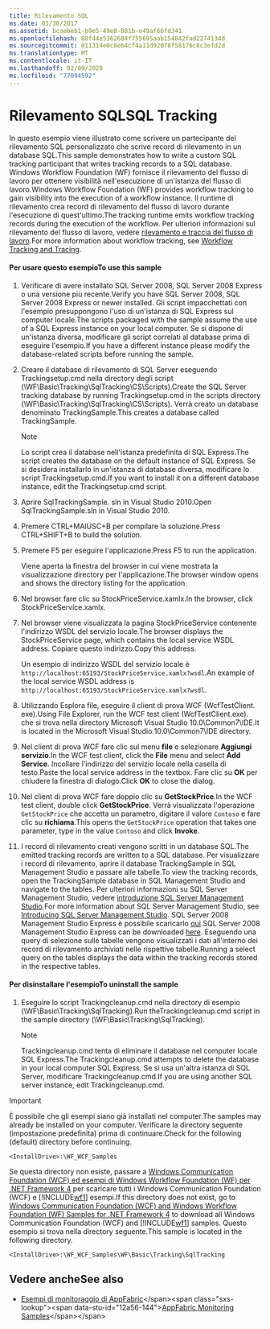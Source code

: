 ```yaml
---
title: Rilevamento SQL
ms.date: 03/30/2017
ms.assetid: bcaebeb1-b9e5-49e8-881b-e49af66fd341
ms.openlocfilehash: 88f44e5362684f755695aab154842fad2274134d
ms.sourcegitcommit: 011314e0c8eb4cf4a11d92078f58176c8c3efd2d
ms.translationtype: MT
ms.contentlocale: it-IT
ms.lasthandoff: 02/09/2020
ms.locfileid: "77094592"
---
```

# <a name="sql-tracking"></a><span data-ttu-id="12a56-102">Rilevamento SQL</span><span class="sxs-lookup"><span data-stu-id="12a56-102">SQL Tracking</span></span>
<span data-ttu-id="12a56-103">In questo esempio viene illustrato come scrivere un partecipante del rilevamento SQL personalizzato che scrive record di rilevamento in un database SQL.</span><span class="sxs-lookup"><span data-stu-id="12a56-103">This sample demonstrates how to write a custom SQL tracking participant that writes tracking records to a SQL database.</span></span> <span data-ttu-id="12a56-104">Windows Workflow Foundation (WF) fornisce il rilevamento del flusso di lavoro per ottenere visibilità nell'esecuzione di un'istanza del flusso di lavoro.</span><span class="sxs-lookup"><span data-stu-id="12a56-104">Windows Workflow Foundation (WF) provides workflow tracking to gain visibility into the execution of a workflow instance.</span></span> <span data-ttu-id="12a56-105">Il runtime di rilevamento crea record di rilevamento del flusso di lavoro durante l'esecuzione di quest'ultimo.</span><span class="sxs-lookup"><span data-stu-id="12a56-105">The tracking runtime emits workflow tracking records during the execution of the workflow.</span></span> <span data-ttu-id="12a56-106">Per ulteriori informazioni sul rilevamento del flusso di lavoro, vedere [rilevamento e traccia del flusso di lavoro](../workflow-tracking-and-tracing.md).</span><span class="sxs-lookup"><span data-stu-id="12a56-106">For more information about workflow tracking, see [Workflow Tracking and Tracing](../workflow-tracking-and-tracing.md).</span></span>

#### <a name="to-use-this-sample"></a><span data-ttu-id="12a56-107">Per usare questo esempio</span><span class="sxs-lookup"><span data-stu-id="12a56-107">To use this sample</span></span>

1. <span data-ttu-id="12a56-108">Verificare di avere installato SQL Server 2008, SQL Server 2008 Express o una versione più recente.</span><span class="sxs-lookup"><span data-stu-id="12a56-108">Verify you have SQL Server 2008, SQL Server 2008 Express or newer installed.</span></span> <span data-ttu-id="12a56-109">Gli script impacchettati con l'esempio presuppongono l'uso di un'istanza di SQL Express sul computer locale.</span><span class="sxs-lookup"><span data-stu-id="12a56-109">The scripts packaged with the sample assume the use of a SQL Express instance on your local computer.</span></span> <span data-ttu-id="12a56-110">Se si dispone di un'istanza diversa, modificare gli script correlati al database prima di eseguire l'esempio.</span><span class="sxs-lookup"><span data-stu-id="12a56-110">If you have a different instance please modify the database-related scripts before running the sample.</span></span>

2. <span data-ttu-id="12a56-111">Creare il database di rilevamento di SQL Server eseguendo Trackingsetup.cmd nella directory degli script (\WF\Basic\Tracking\SqlTracking\CS\Scripts).</span><span class="sxs-lookup"><span data-stu-id="12a56-111">Create the SQL Server tracking database by running Trackingsetup.cmd in the scripts directory (\WF\Basic\Tracking\SqlTracking\CS\Scripts).</span></span> <span data-ttu-id="12a56-112">Verrà creato un database denominato TrackingSample.</span><span class="sxs-lookup"><span data-stu-id="12a56-112">This creates a database called TrackingSample.</span></span>

    > [!NOTE]
    > <span data-ttu-id="12a56-113">Lo script crea il database nell'istanza predefinita di SQL Express.</span><span class="sxs-lookup"><span data-stu-id="12a56-113">The script creates the database on the default instance of SQL Express.</span></span> <span data-ttu-id="12a56-114">Se si desidera installarlo in un'istanza di database diversa, modificare lo script Trackingsetup.cmd.</span><span class="sxs-lookup"><span data-stu-id="12a56-114">If you want to install it on a different database instance, edit the Trackingsetup.cmd script.</span></span>

3. <span data-ttu-id="12a56-115">Aprire SqlTrackingSample. sln in Visual Studio 2010.</span><span class="sxs-lookup"><span data-stu-id="12a56-115">Open SqlTrackingSample.sln in Visual Studio 2010.</span></span>

4. <span data-ttu-id="12a56-116">Premere CTRL+MAIUSC+B per compilare la soluzione.</span><span class="sxs-lookup"><span data-stu-id="12a56-116">Press CTRL+SHIFT+B to build the solution.</span></span>

5. <span data-ttu-id="12a56-117">Premere F5 per eseguire l'applicazione.</span><span class="sxs-lookup"><span data-stu-id="12a56-117">Press F5 to run the application.</span></span>

     <span data-ttu-id="12a56-118">Viene aperta la finestra del browser in cui viene mostrata la visualizzazione directory per l'applicazione.</span><span class="sxs-lookup"><span data-stu-id="12a56-118">The browser window opens and shows the directory listing for the application.</span></span>

6. <span data-ttu-id="12a56-119">Nel browser fare clic su StockPriceService.xamlx.</span><span class="sxs-lookup"><span data-stu-id="12a56-119">In the browser, click StockPriceService.xamlx.</span></span>

7. <span data-ttu-id="12a56-120">Nel browser viene visualizzata la pagina StockPriceService contenente l'indirizzo WSDL del servizio locale.</span><span class="sxs-lookup"><span data-stu-id="12a56-120">The browser displays the StockPriceService page, which contains the local service WSDL address.</span></span> <span data-ttu-id="12a56-121">Copiare questo indirizzo.</span><span class="sxs-lookup"><span data-stu-id="12a56-121">Copy this address.</span></span>

     <span data-ttu-id="12a56-122">Un esempio di indirizzo WSDL del servizio locale è `http://localhost:65193/StockPriceService.xamlx?wsdl`.</span><span class="sxs-lookup"><span data-stu-id="12a56-122">An example of the local service WSDL address is `http://localhost:65193/StockPriceService.xamlx?wsdl`.</span></span>

8. <span data-ttu-id="12a56-123">Utilizzando Esplora file, eseguire il client di prova WCF (WcfTestClient. exe).</span><span class="sxs-lookup"><span data-stu-id="12a56-123">Using File Explorer, run the WCF test client (WcfTestClient.exe).</span></span> <span data-ttu-id="12a56-124">che si trova nella directory Microsoft Visual Studio 10.0\Common7\IDE.</span><span class="sxs-lookup"><span data-stu-id="12a56-124">It is located in the Microsoft Visual Studio 10.0\Common7\IDE directory.</span></span>

9. <span data-ttu-id="12a56-125">Nel client di prova WCF fare clic sul menu **file** e selezionare **Aggiungi servizio**.</span><span class="sxs-lookup"><span data-stu-id="12a56-125">In the WCF test client, click the **File** menu and select **Add Service**.</span></span> <span data-ttu-id="12a56-126">Incollare l'indirizzo del servizio locale nella casella di testo.</span><span class="sxs-lookup"><span data-stu-id="12a56-126">Paste the local service address in the textbox.</span></span> <span data-ttu-id="12a56-127">Fare clic su **OK** per chiudere la finestra di dialogo.</span><span class="sxs-lookup"><span data-stu-id="12a56-127">Click **OK** to close the dialog.</span></span>

10. <span data-ttu-id="12a56-128">Nel client di prova WCF fare doppio clic su **GetStockPrice**.</span><span class="sxs-lookup"><span data-stu-id="12a56-128">In the WCF test client, double click **GetStockPrice**.</span></span> <span data-ttu-id="12a56-129">Verrà visualizzata l'operazione `GetStockPrice` che accetta un parametro, digitare il valore `Contoso` e fare clic su **richiama**.</span><span class="sxs-lookup"><span data-stu-id="12a56-129">This opens the `GetStockPrice` operation that takes one parameter, type in the value `Contoso` and click **Invoke**.</span></span>

11. <span data-ttu-id="12a56-130">I record di rilevamento creati vengono scritti in un database SQL.</span><span class="sxs-lookup"><span data-stu-id="12a56-130">The emitted tracking records are written to a SQL database.</span></span> <span data-ttu-id="12a56-131">Per visualizzare i record di rilevamento, aprire il database TrackingSample in SQL Management Studio e passare alle tabelle.</span><span class="sxs-lookup"><span data-stu-id="12a56-131">To view the tracking records, open the TrackingSample database in SQL Management Studio and navigate to the tables.</span></span> <span data-ttu-id="12a56-132">Per ulteriori informazioni su SQL Server Management Studio, vedere [introduzione SQL Server Management Studio](/sql/ssms/sql-server-management-studio-ssms).</span><span class="sxs-lookup"><span data-stu-id="12a56-132">For more information about SQL Server Management Studio, see [Introducing SQL Server Management Studio](/sql/ssms/sql-server-management-studio-ssms).</span></span> <span data-ttu-id="12a56-133">SQL Server 2008 Management Studio Express è possibile scaricarlo [qui](https://www.microsoft.com/download/details.aspx?id=7593).</span><span class="sxs-lookup"><span data-stu-id="12a56-133">SQL Server 2008 Management Studio Express can be downloaded [here](https://www.microsoft.com/download/details.aspx?id=7593).</span></span> <span data-ttu-id="12a56-134">Eseguendo una query di selezione sulle tabelle vengono visualizzati i dati all'interno dei record di rilevamento archiviati nelle rispettive tabelle.</span><span class="sxs-lookup"><span data-stu-id="12a56-134">Running a select query on the tables displays the data within the tracking records stored in the respective tables.</span></span>

#### <a name="to-uninstall-the-sample"></a><span data-ttu-id="12a56-135">Per disinstallare l'esempio</span><span class="sxs-lookup"><span data-stu-id="12a56-135">To uninstall the sample</span></span>

1. <span data-ttu-id="12a56-136">Eseguire lo script Trackingcleanup.cmd nella directory di esempio (\WF\Basic\Tracking\SqlTracking).</span><span class="sxs-lookup"><span data-stu-id="12a56-136">Run theTrackingcleanup.cmd script in the sample directory (\WF\Basic\Tracking\SqlTracking).</span></span>

    > [!NOTE]
    > <span data-ttu-id="12a56-137">Trackingcleanup.cmd tenta di eliminare il database nel computer locale SQL Express.</span><span class="sxs-lookup"><span data-stu-id="12a56-137">The Trackingcleanup.cmd attempts to delete the database in your local computer SQL Express.</span></span> <span data-ttu-id="12a56-138">Se si usa un'altra istanza di SQL Server, modificare Trackingcleanup.cmd.</span><span class="sxs-lookup"><span data-stu-id="12a56-138">If you are using another SQL server instance, edit Trackingcleanup.cmd.</span></span>

> [!IMPORTANT]
> <span data-ttu-id="12a56-139">È possibile che gli esempi siano già installati nel computer.</span><span class="sxs-lookup"><span data-stu-id="12a56-139">The samples may already be installed on your computer.</span></span> <span data-ttu-id="12a56-140">Verificare la directory seguente (impostazione predefinita) prima di continuare.</span><span class="sxs-lookup"><span data-stu-id="12a56-140">Check for the following (default) directory before continuing.</span></span>
>
> `<InstallDrive>:\WF_WCF_Samples`
>
> <span data-ttu-id="12a56-141">Se questa directory non esiste, passare a [Windows Communication Foundation (WCF) ed esempi di Windows Workflow Foundation (WF) per .NET Framework 4](https://www.microsoft.com/download/details.aspx?id=21459) per scaricare tutti i Windows Communication Foundation (WCF) e [!INCLUDE[wf1](../../../../includes/wf1-md.md)] esempi.</span><span class="sxs-lookup"><span data-stu-id="12a56-141">If this directory does not exist, go to [Windows Communication Foundation (WCF) and Windows Workflow Foundation (WF) Samples for .NET Framework 4](https://www.microsoft.com/download/details.aspx?id=21459) to download all Windows Communication Foundation (WCF) and [!INCLUDE[wf1](../../../../includes/wf1-md.md)] samples.</span></span> <span data-ttu-id="12a56-142">Questo esempio si trova nella directory seguente.</span><span class="sxs-lookup"><span data-stu-id="12a56-142">This sample is located in the following directory.</span></span>
>
> `<InstallDrive>:\WF_WCF_Samples\WF\Basic\Tracking\SqlTracking`

## <a name="see-also"></a><span data-ttu-id="12a56-143">Vedere anche</span><span class="sxs-lookup"><span data-stu-id="12a56-143">See also</span></span>

- <span data-ttu-id="12a56-144">[Esempi di monitoraggio di AppFabric](https://docs.microsoft.com/previous-versions/appfabric/ff383407(v=azure.10))</span><span class="sxs-lookup"><span data-stu-id="12a56-144">[AppFabric Monitoring Samples](https://docs.microsoft.com/previous-versions/appfabric/ff383407(v=azure.10))</span></span>
